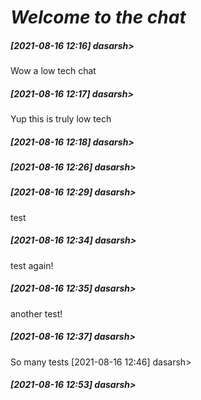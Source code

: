 # *Welcome to the chat*
##### [2021-08-16 12:16] dasarsh> 
Wow a low tech chat
##### [2021-08-16 12:17] dasarsh> 
Yup this is truly low tech
##### [2021-08-16 12:18] dasarsh> 
##### [2021-08-16 12:26] dasarsh> 
##### [2021-08-16 12:29] dasarsh> 
test
##### [2021-08-16 12:34] dasarsh> 
test again!
##### [2021-08-16 12:35] dasarsh> 
another test!
##### [2021-08-16 12:37] dasarsh> 
So many tests
[2021-08-16 12:46] dasarsh> 
##### [2021-08-16 12:53] dasarsh> 
